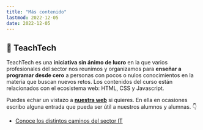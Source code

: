 ```yaml
---
title: "Más contenido"
lastmod: 2022-12-05
date: 2022-12-05
---
```


## 📙 TeachTech

TeachTech es una **iniciativa sin ánimo de lucro** en la que varios profesionales del sector nos reunimos y organizamos para **enseñar a programar desde cero** a personas con pocos o nulos conocimientos en la materia que buscan nuevos retos. Los contenidos del curso están relacionados con el ecosistema web: HTML, CSS y Javascript.

Puedes echar un vistazo a [**nuestra web**](https://www.teacht3ch.com/) si quieres. En ella en ocasiones escribo alguna entrada que pueda ser útil a nuestros alumnos y alumnas. 👇

* [Conoce los distintos caminos del sector IT](https://www.teacht3ch.com/blog/conoce-caminos-sector-it)
